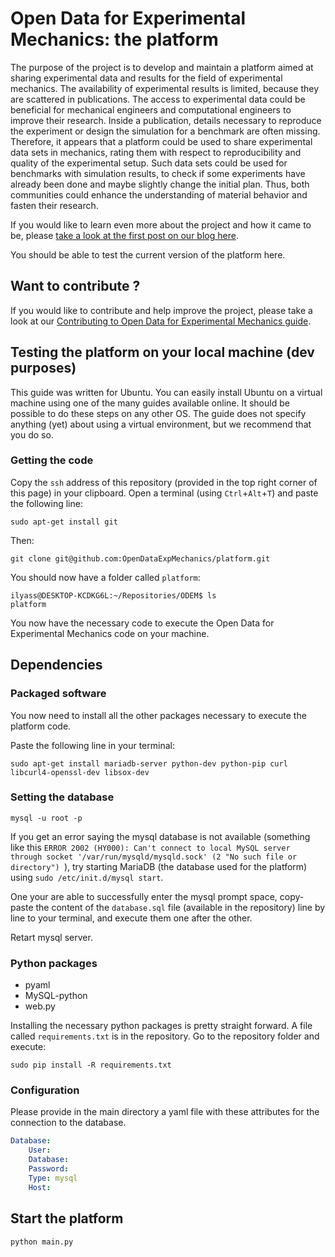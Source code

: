 # Open Data for Experimental Mechanics: the platform

The purpose of the project is to develop and maintain a platform aimed at sharing experimental data and results for the field of experimental mechanics.
The availability of experimental results is limited, because they are scattered in publications.
The access to experimental data could be beneficial for mechanical engineers and computational engineers to improve their research.
Inside a publication, details necessary to reproduce the experiment or design the simulation for a benchmark are often missing.
Therefore, it appears that a platform could be used to share experimental data sets in mechanics,
rating them with respect to reproducibility and quality of the experimental setup. Such data sets could be used for benchmarks with simulation results, to check if some experiments have already been done and maybe slightly change the initial plan.
Thus, both communities could enhance the understanding of material behavior and fasten their research.

If you would like to learn even more about the project and how it came to be, please [take a look at the first post on our blog here](https://opendataexpmechanics.github.io/ODEM-project/).

You should be able to test the current version of the platform here.

## Want to contribute ?

If you would like to contribute and help improve the project, please take a look at our [Contributing to Open Data for Experimental Mechanics guide](https://github.com/OpenDataExpMechanics/platform/blob/master/CONTRIBUTING.md).

## Testing the platform on your local machine (dev purposes)

This guide was written for Ubuntu. You can easily install Ubuntu on a virtual machine using one of the many guides available online. It should be possible to do these steps on any other OS. The guide does not specify anything (yet) about using a virtual environment, but we recommend that you do so.

### Getting the code

Copy the `ssh` address of this repository (provided in the top right corner of this page) in your clipboard. Open a terminal (using `Ctrl`+`Alt`+`T`) and paste the following line:

`sudo apt-get install git`

Then:

`git clone git@github.com:OpenDataExpMechanics/platform.git`

You should now have a folder called `platform`:

```terminal
ilyass@DESKTOP-KCDKG6L:~/Repositories/ODEM$ ls
platform
```

You now have the necessary code to execute the Open Data for Experimental Mechanics code on your machine.

## Dependencies

### Packaged software

You now need to install all the other packages necessary to execute the platform code.

Paste the following line in your terminal:

`sudo apt-get install mariadb-server python-dev python-pip curl libcurl4-openssl-dev libsox-dev`


### Setting the database

`mysql -u root -p`

If you get an error saying the mysql database is not available (something like this `ERROR 2002 (HY000): Can't connect to local MySQL server through socket '/var/run/mysqld/mysqld.sock' (2 "No such file or directory")
`), try starting MariaDB (the database used for the platform) using `sudo /etc/init.d/mysql start`.

One your are able to successfully enter the mysql prompt space, copy-paste the content of the `database.sql` file (available in the repository) line by line to your terminal, and execute them one after the other.

Retart mysql server.

### Python packages

* pyaml
* MySQL-python
* web.py

Installing the necessary python packages is pretty straight forward. A file called `requirements.txt` is in the repository. Go to the repository folder and execute:

`sudo pip install -R requirements.txt`


### Configuration

Please provide in the main directory a yaml file with these attributes for the connection to the database.

```yaml
Database:
    User:
    Database:
    Password:
    Type: mysql
    Host:
```

## Start the platform

`python main.py`
